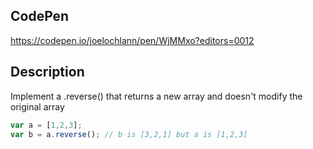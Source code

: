 ## CodePen
https://codepen.io/joelochlann/pen/WjMMxo?editors=0012

## Description

Implement a .reverse() that returns a new array and doesn't modify the original array

```javascript
var a = [1,2,3];
var b = a.reverse(); // b is [3,2,1] but a is [1,2,3]
```
